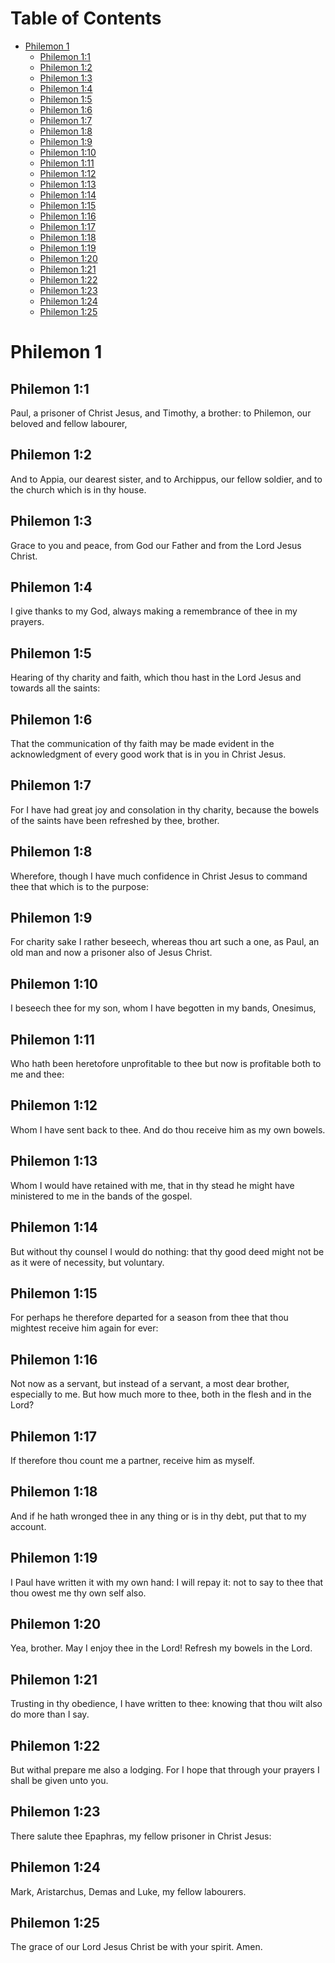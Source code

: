 
# Table of Contents

-   [Philemon 1](#orgc88b911)
    -   [Philemon 1:1](#org9f5ddc7)
    -   [Philemon 1:2](#orgfd487b4)
    -   [Philemon 1:3](#orge2cc17b)
    -   [Philemon 1:4](#org284f8a8)
    -   [Philemon 1:5](#orgcb78b76)
    -   [Philemon 1:6](#orgef44d65)
    -   [Philemon 1:7](#org36caafb)
    -   [Philemon 1:8](#org6abb769)
    -   [Philemon 1:9](#org4cd3f9a)
    -   [Philemon 1:10](#orga31debd)
    -   [Philemon 1:11](#org5328ee0)
    -   [Philemon 1:12](#orgd854819)
    -   [Philemon 1:13](#org6076f82)
    -   [Philemon 1:14](#org5e78dd3)
    -   [Philemon 1:15](#orgf24068c)
    -   [Philemon 1:16](#orgcbf68d8)
    -   [Philemon 1:17](#orgbec8237)
    -   [Philemon 1:18](#org75df30b)
    -   [Philemon 1:19](#org9796f9d)
    -   [Philemon 1:20](#org836b678)
    -   [Philemon 1:21](#org75b9e2d)
    -   [Philemon 1:22](#org682feef)
    -   [Philemon 1:23](#orge4ad083)
    -   [Philemon 1:24](#orgdd9cdd6)
    -   [Philemon 1:25](#org004a495)



<a id="orgc88b911"></a>

# Philemon 1


<a id="org9f5ddc7"></a>

## Philemon 1:1

Paul, a prisoner of Christ Jesus, and Timothy, a brother: to Philemon, our beloved and fellow labourer,


<a id="orgfd487b4"></a>

## Philemon 1:2

And to Appia, our dearest sister, and to Archippus, our fellow soldier, and to the church which is in thy house.


<a id="orge2cc17b"></a>

## Philemon 1:3

Grace to you and peace, from God our Father and from the Lord Jesus Christ.


<a id="org284f8a8"></a>

## Philemon 1:4

I give thanks to my God, always making a remembrance of thee in my prayers.


<a id="orgcb78b76"></a>

## Philemon 1:5

Hearing of thy charity and faith, which thou hast in the Lord Jesus and towards all the saints:


<a id="orgef44d65"></a>

## Philemon 1:6

That the communication of thy faith may be made evident in the acknowledgment of every good work that is in you in Christ Jesus.


<a id="org36caafb"></a>

## Philemon 1:7

For I have had great joy and consolation in thy charity, because the bowels of the saints have been refreshed by thee, brother.


<a id="org6abb769"></a>

## Philemon 1:8

Wherefore, though I have much confidence in Christ Jesus to command thee that which is to the purpose:


<a id="org4cd3f9a"></a>

## Philemon 1:9

For charity sake I rather beseech, whereas thou art such a one, as Paul, an old man and now a prisoner also of Jesus Christ.


<a id="orga31debd"></a>

## Philemon 1:10

I beseech thee for my son, whom I have begotten in my bands, Onesimus,


<a id="org5328ee0"></a>

## Philemon 1:11

Who hath been heretofore unprofitable to thee but now is profitable both to me and thee:


<a id="orgd854819"></a>

## Philemon 1:12

Whom I have sent back to thee. And do thou receive him as my own bowels.


<a id="org6076f82"></a>

## Philemon 1:13

Whom I would have retained with me, that in thy stead he might have ministered to me in the bands of the gospel.


<a id="org5e78dd3"></a>

## Philemon 1:14

But without thy counsel I would do nothing: that thy good deed might not be as it were of necessity, but voluntary.


<a id="orgf24068c"></a>

## Philemon 1:15

For perhaps he therefore departed for a season from thee that thou mightest receive him again for ever:


<a id="orgcbf68d8"></a>

## Philemon 1:16

Not now as a servant, but instead of a servant, a most dear brother, especially to me. But how much more to thee, both in the flesh and in the Lord?


<a id="orgbec8237"></a>

## Philemon 1:17

If therefore thou count me a partner, receive him as myself.


<a id="org75df30b"></a>

## Philemon 1:18

And if he hath wronged thee in any thing or is in thy debt, put that to my account.


<a id="org9796f9d"></a>

## Philemon 1:19

I Paul have written it with my own hand: I will repay it: not to say to thee that thou owest me thy own self also.


<a id="org836b678"></a>

## Philemon 1:20

Yea, brother. May I enjoy thee in the Lord! Refresh my bowels in the Lord.


<a id="org75b9e2d"></a>

## Philemon 1:21

Trusting in thy obedience, I have written to thee: knowing that thou wilt also do more than I say.


<a id="org682feef"></a>

## Philemon 1:22

But withal prepare me also a lodging. For I hope that through your prayers I shall be given unto you.


<a id="orge4ad083"></a>

## Philemon 1:23

There salute thee Epaphras, my fellow prisoner in Christ Jesus:


<a id="orgdd9cdd6"></a>

## Philemon 1:24

Mark, Aristarchus, Demas and Luke, my fellow labourers.


<a id="org004a495"></a>

## Philemon 1:25

The grace of our Lord Jesus Christ be with your spirit. Amen.  

